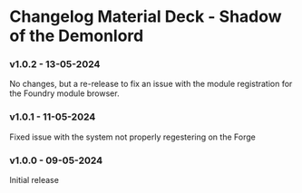 # Changelog Material Deck - Shadow of the Demonlord

### v1.0.2 - 13-05-2024
No changes, but a re-release to fix an issue with the module registration for the Foundry module browser.

### v1.0.1 - 11-05-2024
Fixed issue with the system not properly regestering on the Forge

### v1.0.0 - 09-05-2024
Initial release

